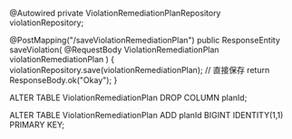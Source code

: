 @Autowired
private ViolationRemediationPlanRepository violationRepository;

@PostMapping("/saveViolationRemediationPlan")
public ResponseEntity<ResponseBody> saveViolation(
    @RequestBody ViolationRemediationPlan violationRemediationPlan
) {
    violationRepository.save(violationRemediationPlan);  // 直接保存
    return ResponseBody.ok("Okay");
}


ALTER TABLE ViolationRemediationPlan
DROP COLUMN planId;

ALTER TABLE ViolationRemediationPlan
ADD planId BIGINT IDENTITY(1,1) PRIMARY KEY;
